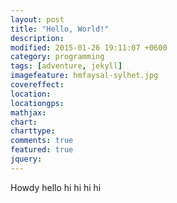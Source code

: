 ```yaml
---
layout: post
title: "Hello, World!"
description: 
modified: 2015-01-26 19:11:07 +0600
category: programming
tags: [adventure, jekyll]
imagefeature: hmfaysal-sylhet.jpg
covereffect: 
location: 
locationgps: 
mathjax: 
chart: 
charttype: 
comments: true
featured: true
jquery: 
---
```


Howdy hello hi hi hi hi
